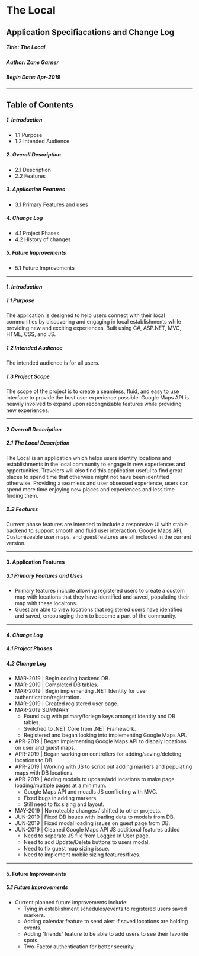 # The Local
## Application Specifiacations and Change Log

##### Title: The Local 
##### Author: Zane Garner
##### Begin Date: Apr-2019

___ 
Table of Contents
---
##### 1. Introduction
- 1.1 Purpose
- 1.2 Intended Audience

##### 2. Overall Description
- 2.1 Description
- 2.2 Features

##### 3. Application Features
- 3.1 Primary Features and uses

##### 4. Change Log
- 4.1 Project Phases
- 4.2 History of changes

##### 5. Future Improvements
- 5.1 Future Improvements

---
#### 1. *Introduction*
##### 1.1 Purpose
The application is designed to help users connect with their local communities by discovering and engaging in local establishments while providing new and exciting experiences. Built using C#, ASP.NET, MVC, HTML, CSS, and JS.
##### 1.2 Intended Audience
The intended audience is for all users. 
##### 1.3 Project Scope
The scope of the project is to create a seamless, fluid, and easy to use interface to provide the best user experience possible. Google Maps API is heavily involved to expand upon recongnizable features while providing new experiences.

---
#### 2 *Overrall Description*
##### 2.1 The Local Description
The Local is an application which helps users identify locations and establishments in the local community to engage in new experiences and opportunities. Travelers will also find this application useful to find great places to spend time that otherwise might not have been identified otherwise. Providing a seamless and user obsessed experience, users can spend more time enjoying new places and experiences and less time finding them.

##### 2.2 Features
Current phase features are intended to include a responsive UI with stable backend to support smooth and fluid user interaction. Google Maps API, Customizeable user maps, and guest features are all included in the current version.

---
#### 3. Application Features
##### 3.1 Primary Features and Uses
- Primary features include allowing registered users to create a custom map with locations that they have identified and saved, populating their map with these locaitons.
- Guest are able to view locations that registered users have identified and saved, encouraging them to become a part of the community.
---
#### 4. *Change Log*
##### 4.1 Project Phases


##### 4.2 Change Log
- MAR-2019 | Begin coding backend DB.
- MAR-2019 | Completed DB tables.
- MAR-2019 | Begin implementing .NET Identity for user authentication/registration.
- MAR-2019 | Created registered user page. 
- MAR-2019 SUMMARY
  * Found bug with primary/foriegn keys amongst identity and DB tables.
  * Switched to .NET Core from .NET Framework.
  * Registered and began looking into implementing Google Maps API.
- APR-2019 | Began implementing Google Maps API to dispaly locations on user and guest maps.
- APR-2019 | Began working on controllers for adding/saving/deleting locations to DB.
- APR-2019 | Working with JS to script out adding markers and populating maps with DB locations.
- APR-2019 | Adding modals to update/add locations to make page loading/multiple pages at a minimum.
  * Google Maps API and moadls JS conflicting with MVC.
  * Fixed bugs in adding markers.
  * Still need to fix sizing and layout.
- MAY-2019 | No noteable changes / shifted to other projects.
- JUN-2019 | Fixed DB issues with loading data to modals from DB.
- JUN-2019 | Fixed modal loading issues on guest page from DB.
- JUN-2019 | Cleaned Google Maps API JS additional features added
  * Need to seperate JS file from Logged In User page.
  * Need to add Update/Delete buttons to users modal.
  * Need to fix guest map sizing issue.
  * Need to implement mobile sizing features/fixes.

---
#### 5. Future Improvements
##### 5.1 Future Improvements
- Current planned future improvements include:
  * Tying in establishment schedules/events to registered users saved markers.
  * Adding calendar feature to send alert if saved locations are holding events.
  * Adding 'friends' feature to be able to add users to see their favorite spots.
  * Two-Factor authentication for better security.

